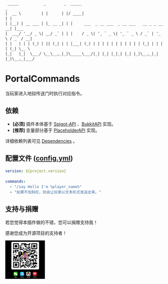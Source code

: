 ```text
 _____           _        _  _____                                          _     
|  __ \         | |      | |/ ____|                                        | |    
| |__) | __ ___ | |_ __ _| | |     ___  _ __ ___  _ __ ___   __ _ _ __   __| |___ 
|  ___/ '__/ _ \| __/ _` | | |    / _ \| '_ ` _ \| '_ ` _ \ / _` | '_ \ / _` / __|
| |   | | | (_) | || (_| | | |___| (_) | | | | | | | | | | | (_| | | | | (_| \__ \
|_|   |_|  \___/ \__\__,_|_|\_____\___/|_| |_| |_|_| |_| |_|\__,_|_| |_|\__,_|___/
```

# PortalCommands

当玩家进入地狱传送门时执行对应指令。


## 依赖

- **[必须]** 插件本体基于 [Spigot-API](https://hub.spigotmc.org/stash/projects/SPIGOT) 、[BukkitAPI](http://bukkit.org/) 实现。
- **[推荐]** 变量部分基于 [PlaceholderAPI](https://www.spigotmc.org/resources/6245/) 实现。

详细依赖列表可见 [Dependencies](https://github.com/CarmJos/PortalCommands/network/dependencies) 。

## 配置文件 ([config.yml](src/main/resources/config.yml))

```yaml
version: ${project.version}

commands:
  - "/say Hello I'm %player_name%"
  - "如果不加斜杠，则会让玩家以文本形式发送出来。"

```

## 支持与捐赠

若您觉得本插件做的不错，您可以捐赠支持我！

感谢您成为开源项目的支持者！

<img height=25% width=25% src="https://raw.githubusercontent.com/CarmJos/CarmJos/main/img/donate-code.jpg"  alt=""/>
